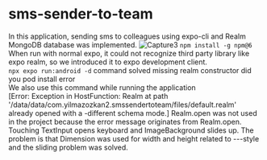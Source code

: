# sms-sender-to-team
In this application, sending sms to colleagues using expo-cli and Realm MongoDB database was implemented.
![Capture3](https://github.com/yilmazozkan2/sms-sender-to-team/assets/52213548/3718d828-e689-4e55-a385-84a013d35970)
`npm install -g npm@6`  
When run with normal expo, it could not recognize third party library like expo realm, so we introduced it to expo development client.  
`npx expo run:android -d` command solved missing realm constructor did you pod install error  
We also use this command while running the application  
[Error: Exception in HostFunction: Realm at path '/data/data/com.yilmazozkan2.smssendertoteam/files/default.realm' already opened with a -different schema mode.] Realm.open was not used in the project because the error message originates from Realm.open.  
Touching TextInput opens keyboard and ImageBackground slides up. The problem is that Dimension was used for width and height related to ---style and the sliding problem was solved.
